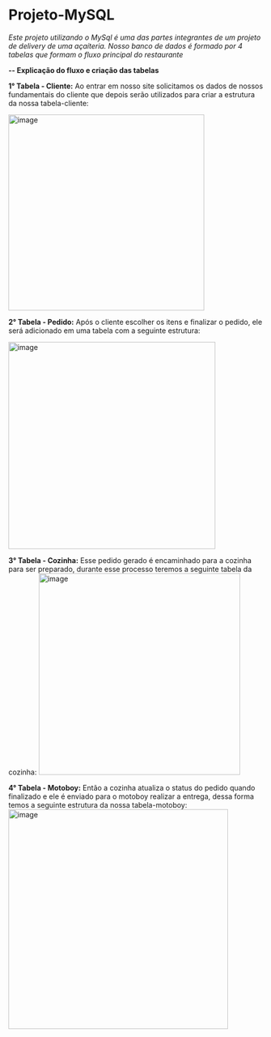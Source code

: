 # Projeto-MySQL
*Este projeto utilizando o MySql é uma das partes integrantes de um projeto de delivery de uma açaíteria. Nosso banco de dados é formado por 4 tabelas que formam o fluxo principal do restaurante*


**-- Explicação do fluxo e criação das tabelas**

**1° Tabela - Cliente:**
Ao entrar em nosso site solicitamos os dados de nossos fundamentais do cliente que depois serão utilizados para criar a estrutura da nossa tabela-cliente:

<img width="387" alt="image" src="https://github.com/user-attachments/assets/a9c264b4-e091-4d6e-965a-14caf6ced13e">


**2° Tabela - Pedido:**
Após o cliente escolher os itens e finalizar o pedido, ele será adicionado em uma tabela com a seguinte estrutura:

<img width="409" alt="image" src="https://github.com/user-attachments/assets/c56d58f0-d383-4f12-8575-38ae690dafaf">

**3° Tabela - Cozinha:**
Esse pedido gerado é encaminhado para a cozinha para ser preparado, durante esse processo teremos a seguinte tabela da cozinha:
<img width="398" alt="image" src="https://github.com/user-attachments/assets/f3cb26d1-a160-4461-bcc3-5942875b623b">

**4° Tabela - Motoboy:**
Então a cozinha atualiza o status do pedido quando finalizado e ele é enviado para o motoboy realizar a entrega, dessa forma temos a seguinte estrutura da nossa tabela-motoboy:
<img width="434" alt="image" src="https://github.com/user-attachments/assets/0261bd93-2703-439e-9640-f5ec4c2d7475">






